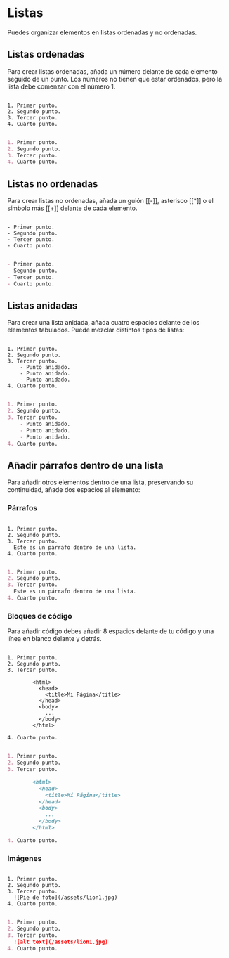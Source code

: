 # Listas

Puedes organizar elementos en listas ordenadas y no ordenadas.

## Listas ordenadas

Para crear listas ordenadas, añada un número delante de cada elemento seguido de un punto. Los números no tienen que estar ordenados, pero la lista debe comenzar con el número 1.

```demo[markdown]

1. Primer punto.
2. Segundo punto.
3. Tercer punto.
4. Cuarto punto.

```

```markdown

1. Primer punto.
2. Segundo punto.
3. Tercer punto.
4. Cuarto punto.

```

## Listas no ordenadas

Para crear listas no ordenadas, añada un guión [[-]], asterisco [[*]] o el símbolo más [[+]] delante de cada elemento.

```demo[markdown]

- Primer punto.
- Segundo punto.
- Tercer punto.
- Cuarto punto.

```

```markdown

- Primer punto.
- Segundo punto.
- Tercer punto.
- Cuarto punto.

```

## Listas anidadas

Para crear una lista anidada, añada cuatro espacios delante de los elementos tabulados. Puede mezclar distintos tipos de listas:

```demo[markdown]

1. Primer punto.
2. Segundo punto.
3. Tercer punto.
    - Punto anidado.
    - Punto anidado.
    - Punto anidado.
4. Cuarto punto.

```

```markdown

1. Primer punto.
2. Segundo punto.
3. Tercer punto.
    - Punto anidado.
    - Punto anidado.
    - Punto anidado.
4. Cuarto punto.

```

## Añadir párrafos dentro de una lista

Para añadir otros elementos dentro de una lista, preservando su continuidad, añade dos espacios al elemento:

### Párrafos

```demo[markdown]

1. Primer punto.
2. Segundo punto.
3. Tercer punto.
  Este es un párrafo dentro de una lista.
4. Cuarto punto.

```

```markdown

1. Primer punto.
2. Segundo punto.
3. Tercer punto.
  Este es un párrafo dentro de una lista.
4. Cuarto punto.

```

### Bloques de código

Para añadir código debes añadir 8 espacios delante de tu código y una línea en blanco delante y detrás.

```demo[markdown]

1. Primer punto.
2. Segundo punto.
3. Tercer punto.

        <html>
          <head>
            <title>Mi Página</title>
          </head>
          <body>
            ...
          </body>
        </html>

4. Cuarto punto.

```

```markdown

1. Primer punto.
2. Segundo punto.
3. Tercer punto.

        <html>
          <head>
            <title>Mi Página</title>
          </head>
          <body>
            ...
          </body>
        </html>

4. Cuarto punto.

```

### Imágenes

```demo[markdown]

1. Primer punto.
2. Segundo punto.
3. Tercer punto.
  ![Pie de foto](/assets/lion1.jpg)
4. Cuarto punto.

```

```markdown

1. Primer punto.
2. Segundo punto.
3. Tercer punto.
  ![alt text](/assets/lion1.jpg)
4. Cuarto punto.

```
